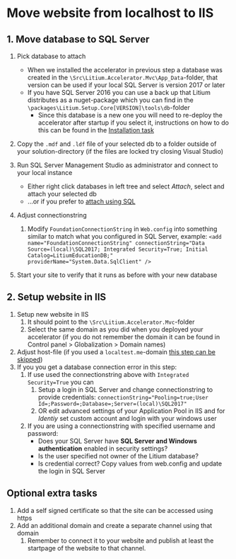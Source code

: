 # Move website from localhost to IIS

## 1. Move database to SQL Server

1. Pick database to attach
    * When we installed the accelerator in previous step a database was created in the `\Src\Litium.Accelerator.Mvc\App_Data`-folder, that version can be used if your local SQL Server is version 2017 or later
    * If you have SQL Server 2016 you can use a back up that Litium distributes as a nuget-package which you can find in the `\packages\Litium.Setup.Core[VERSION]\tools\db`-folder 
        * Since this database is a new one you will need to re-deploy the accelerator after startup if you select it, instructions on how to do this can be found in the [Installation task](../Installation)

1. Copy the `.mdf` and `.ldf` file of your selected db to a folder outside of your solution-directory (if the files are locked try closing Visual Studio)
1. Run SQL Server Management Studio as administrator and connect to your local instance
    * Either right click databases in left tree and select _Attach_, select and attach your selected db
    * ...or if you prefer to [attach using SQL](https://docs.litium.com/more/best-practices/tips-tricks/restore-db-from)
1. Adjust connectionstring
    1. Modify `FoundationConnectionString` in `Web.config` into something similar to match what you configured in SQL Server, example: `<add name="FoundationConnectionString" connectionString="Data Source=(local)\SQL2017; Integrated Security=True; Initial Catalog=LitiumEducationDB;" providerName="System.Data.SqlClient" />`
1. Start your site to verify that it runs as before with your new database

## 2. Setup website in IIS

1. Setup new website in IIS
    1. It should point to the `\Src\Litium.Accelerator.Mvc`-folder
    1. Select the same domain as you did when you deployed your accelerator (if you do not remember the domain it can be found in Control panel > Globalization > Domain names)
1. Adjust host-file (if you used a `localtest.me`-domain [this step can be skipped](http://readme.localtest.me/))
1. If you you get a database connection error in this step:
    1. If use used the connectionstring above with `Integrated Security=True` you can
        1. Setup a login in SQL Server and change connectionstring to provide credentials: `connectionString="Pooling=true;User Id=;Password=;Database=;Server=(local)\SQL2017"`
        1. OR edit advanced settings of your Application Pool in IIS and for _Identiy_ set custom account and login with your windows user
    1. If you are using a connectionstring with specified username and password:
        * Does your SQL Server have **SQL Server and Windows authentication** enabled in security settings?
        * Is the user specified not owner of the Litium database?
        * Is credential correct? Copy values from web.config and update the login in SQL Server
        
## Optional extra tasks

1. Add a self signed certificate so that the site can be accessed using https
1. Add an additional domain and create a separate channel using that domain
    1. Remember to connect it to your website and publish at least the startpage of the website to that channel.
